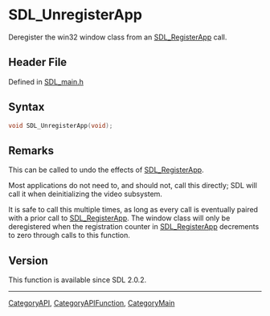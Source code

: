 # SDL_UnregisterApp

Deregister the win32 window class from an [SDL_RegisterApp](SDL_RegisterApp) call.

## Header File

Defined in [SDL_main.h](https://github.com/libsdl-org/SDL/blob/SDL2/include/SDL_main.h)

## Syntax

```c
void SDL_UnregisterApp(void);
```

## Remarks

This can be called to undo the effects of
[SDL_RegisterApp](SDL_RegisterApp).

Most applications do not need to, and should not, call this directly; SDL
will call it when deinitializing the video subsystem.

It is safe to call this multiple times, as long as every call is eventually
paired with a prior call to [SDL_RegisterApp](SDL_RegisterApp). The window
class will only be deregistered when the registration counter in
[SDL_RegisterApp](SDL_RegisterApp) decrements to zero through calls to this
function.

## Version

This function is available since SDL 2.0.2.

----
[CategoryAPI](CategoryAPI), [CategoryAPIFunction](CategoryAPIFunction), [CategoryMain](CategoryMain)

